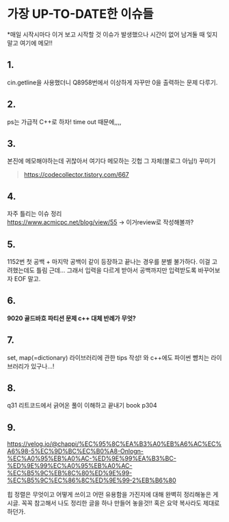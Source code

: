 # 가장 UP-TO-DATE한 이슈들
*매일 시작시마다 이거 보고 시작할 것
이슈가 발생했으나 시간이 없어 남겨둘 때 잊지말고 여기에 메모!!

## 1.
cin.getline을 사용했더니 Q8958번에서 이상하게 자꾸만 0을 출력하는 문제 다루기.

## 2.
ps는 가급적 C++로 하자! time out 때문에,,,,

## 3.
본진에 메모해야하는데 귀찮아서 여기다 메모하는 깃헙 그 자체(블로그 아님!) 꾸미기
> https://codecollector.tistory.com/667

## 4.
자주 틀리는 이슈 정리   
https://www.acmicpc.net/blog/view/55 -> 이거review로 작성해볼까?

## 5.
1152번 첫 공백 + 마지막 공백이 같이 등장하고 끝나는 경우를 분별 불가하다. 이걸 고려했는데도 틀림 근데...
그래서 입력을 다르게 받아서 공백까지만 입력받도록 바꾸어보자 EOF 말고.

## 6. 
__9020 골드바흐 파티션 문제 c++ 대체 반례가 무엇?__

## 7.
set, map(=dictionary) 라이브러리에 관한 tips 작성!
와 c++에도 파이썬 뺨치는 라이브러리가 있구나...!

## 8.
q31 리트코드에서 긁어온 풀이 이해하고 끝내기
book p304

## 9.
https://velog.io/@chappi/%EC%95%8C%EA%B3%A0%EB%A6%AC%EC%A6%98-5%EC%9D%BC%EC%B0%A8-Onlogn-%EC%A0%95%EB%A0%AC-%ED%9E%99%EA%B3%BC-%ED%9E%99%EC%A0%95%EB%A0%AC-%EC%B5%9C%EB%8C%80%ED%9E%99-%EC%B5%9C%EC%86%8C%ED%9E%99-2%EB%B6%80

힙 정렬은 무엇이고 어떻게 쓰이고 어떤 유용함을 가진지에 대해 완벽히 정리해놓은 게시글. 꼭꼭 참고해서 나도 정리한 글을 하나 만들어 놓을것!! 혹은 요약 복사라도 제대로 하던가.